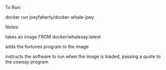 To Run:

docker run joeyfaherty/docker-whale-joey



Notes:

takes an image FROM docker/whalesay:latest

adds the fortunes program to the image

instructs the software to run when the image is loaded, passing a quote to the cowsay program


